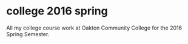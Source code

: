 # college 2016 spring
All my college course work at Oakton Community College for the 2016 Spring Semester.
